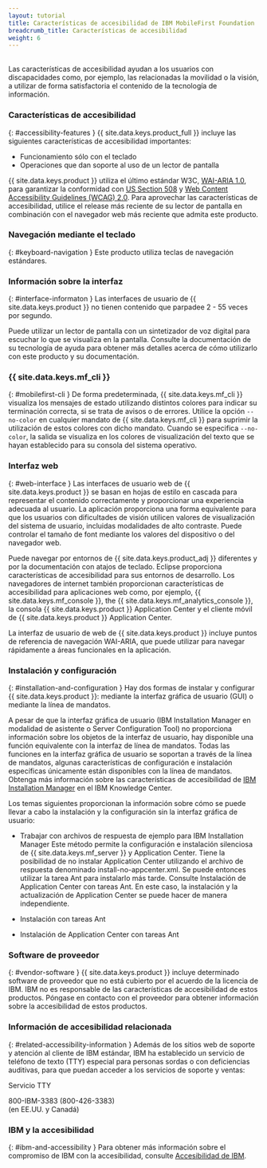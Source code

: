 ```yaml
---
layout: tutorial
title: Características de accesibilidad de IBM MobileFirst Foundation
breadcrumb_title: Características de accesibilidad
weight: 6
---
```

<!-- NLS_CHARSET=UTF-8 -->
<br/>
Las características de accesibilidad ayudan a los usuarios con discapacidades como, por ejemplo, las relacionadas la movilidad o la visión, a utilizar de forma satisfactoria el contenido de la tecnología de información.

### Características de accesibilidad
{: #accessibility-features }
{{ site.data.keys.product_full }} incluye las siguientes características de accesibilidad importantes: 

* Funcionamiento sólo con el teclado
* Operaciones que dan soporte al uso de un lector de pantalla

{{ site.data.keys.product }} utiliza el último estándar W3C, [WAI-ARIA 1.0](http://www.w3.org/TR/wai-aria/), para garantizar la conformidad con [US Section 508](http://www.access-board.gov/guidelines-and-standards/communications-and-it/about-the-section-508-standards/section-508-standards) y [Web Content Accessibility Guidelines (WCAG) 2.0](http://www.w3.org/TR/WCAG20/).
Para aprovechar las características de accesibilidad, utilice el release más reciente de su lector de pantalla en combinación con el navegador web más reciente que admita este producto.

### Navegación mediante el teclado
{: #keyboard-navigation }
Este producto utiliza teclas de navegación estándares. 

### Información sobre la interfaz

{: #interface-informaton }
Las interfaces de usuario de {{ site.data.keys.product }} no tienen contenido que parpadee 2 - 55 veces por segundo.


Puede utilizar un lector de pantalla con un sintetizador de voz digital para escuchar lo que se visualiza en la pantalla.
Consulte la documentación de su tecnología de ayuda para obtener más detalles acerca de cómo utilizarlo con este producto y su documentación.

### {{ site.data.keys.mf_cli }}
{: #mobilefirst-cli }
De forma predeterminada, {{ site.data.keys.mf_cli }} visualiza los mensajes de estado utilizando distintos colores para indicar su terminación correcta, si se trata de avisos o de errores.
Utilice la opción `--no-color` en cualquier mandato de
{{ site.data.keys.mf_cli }} para suprimir la utilización de estos colores con dicho mandato.
Cuando se especifica `--no-color`, la salida se visualiza en los colores de visualización del texto que se hayan establecido para su consola del sistema operativo.


### Interfaz web  
{: #web-interface }
Las interfaces de usuario web de {{ site.data.keys.product }} se basan en hojas de estilo en cascada para representar el contenido correctamente y proporcionar una experiencia adecuada al usuario.
La aplicación proporciona una forma equivalente para que los usuarios con dificultades de visión utilicen valores de visualización del sistema de usuario, incluidas modalidades de alto contraste.
Puede controlar el tamaño de font mediante los valores del dispositivo o del navegador web.


Puede navegar por entornos de {{ site.data.keys.product_adj }} diferentes y por la documentación con atajos de teclado.
Eclipse proporciona características de accesibilidad para sus entornos de desarrollo.
Los navegadores de internet también proporcionan características de accesibilidad para aplicaciones web como, por ejemplo, {{ site.data.keys.mf_console }}, the {{ site.data.keys.mf_analytics_console }}, la consola {{ site.data.keys.product }} Application Center y el cliente móvil de {{ site.data.keys.product }} Application Center.


La interfaz de usuario de web de {{ site.data.keys.product }} incluye puntos de referencia de navegación WAI-ARIA, que puede utilizar para navegar rápidamente a áreas funcionales en la aplicación.


### Instalación y configuración 
{: #installation-and-configuration }
Hay dos formas de instalar y configurar {{ site.data.keys.product }}: mediante la interfaz gráfica de usuario (GUI) o mediante la línea de mandatos.


A pesar de que la interfaz gráfica de usuario (IBM Installation Manager en modalidad de asistente o Server
Configuration Tool) no proporciona información sobre los objetos de la interfaz de usuario, hay disponible una función equivalente con la interfaz de línea de mandatos.
Todas las funciones en la interfaz gráfica de usuario se soportan a través de la línea de mandatos, algunas características de configuración e instalación específicas únicamente están disponibles con la línea de mandatos.
Obtenga más información sobre las características de accesibilidad de [IBM Installation Manager](http://www.ibm.com/support/knowledgecenter/SSDV2W/im_family_welcome.html?lang=en&view=kc) en el IBM Knowledge Center.


Los temas siguientes proporcionan la información sobre cómo se puede llevar a cabo la instalación y la configuración sin la interfaz gráfica de usuario:


* Trabajar con archivos de respuesta de ejemplo para IBM Installation Manager
Este método permite la configuración e instalación silenciosa de {{ site.data.keys.mf_server }} y Application Center. Tiene la posibilidad de no instalar Application Center utilizando el archivo de respuesta denominado install-no-appcenter.xml.
Se puede entonces utilizar la tarea Ant para instalarlo más tarde.
Consulte Instalación de Application Center con tareas Ant.
En este caso, la instalación y la actualización de Application Center se puede hacer de manera independiente.

* Instalación con tareas Ant
* Instalación de Application Center con tareas Ant

### Software de proveedor
{: #vendor-software }
{{ site.data.keys.product }} incluye determinado software de proveedor que no está cubierto por el acuerdo de la licencia de IBM.
IBM no es responsable de las características de accesibilidad de estos productos.
Póngase en contacto con el proveedor para obtener información sobre la accesibilidad de estos productos.

### Información de accesibilidad relacionada
{: #related-accessibility-information }
Además de los sitios web de soporte y atención al cliente de IBM estándar, IBM ha establecido un servicio de teléfono de texto (TTY) especial para personas sordas o con deficiencias auditivas, para que puedan acceder a los servicios de soporte y ventas:


Servicio TTY
  
800-IBM-3383 (800-426-3383)  
(en EE.UU. y Canadá)

### IBM y la accesibilidad
{: #ibm-and-accessibility }
Para obtener más información sobre el compromiso de IBM con la accesibilidad, consulte [Accesibilidad de IBM](http://www.ibm.com/able).


